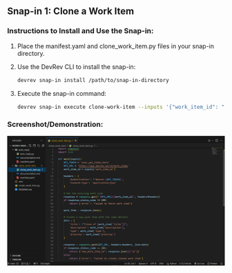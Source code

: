## Snap-in 1: Clone a Work Item 

### Instructions to Install and Use the Snap-in:

1. Place the manifest.yaml and clone_work_item.py files in your snap-in directory.
2. Use the DevRev CLI to install the snap-in:
   ```bash
   devrev snap-in install /path/to/snap-in-directory
   ```
   
3. Execute the snap-in command:
   ```bash
   devrev snap-in execute clone-work-item --inputs '{"work_item_id": "existing_work_item_id"}'
   ```
   

### Screenshot/Demonstration: 

![Clone Work Item Snap-in Demonstration](./clone-of-work-item.jpg)